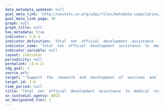 ```yaml
---
date_metadata_updated: null
goal_meta_link: 'http://unstats.un.org/sdgs/files/metadata-compilation/Metadata-Goal-3.pdf'
goal_meta_link_page: 38
graph: null
graph_title: null
has_metadata: true
indicator: 3.b.2
indicator_definition: 'Total  net  official  development  assistance  (ODA)  to  the  medical  research  (purpose  code  12182)  and  basic  health  (code  122)  sectors.  Data  expressed  in  US  dollars  at  the  average  annual  exchange  rate.'
indicator_name: 'Total  net  official  development  assistance  to  medical  research  and  basic  health  sectors'
indicator_variable: null
layout: indicator
periodicity: null
permalink: /3-b-2/
sdg_goal: 3
source_url: 
target: "'Support  the  research  and  development  of  vaccines  and  medicines  for  the  communicable  and  non-communicable  diseases  that  primarily  affect  developing  countries,  provide  access  to  affordable  essential  medicines  and  vaccines,  in  accordance  with  the  Doha  Declaration  on  the  TRIPS  Agreement  and  Public  Health,  which  affirms  the  right  of  developing  countries  to  use  to  the  full  the  provisions  in  the  Agreement  on  TradeRelated  Aspects  of  Intellectual  Property  Rights  regarding  flexibilities  to  protect  public  health,  and,  in  particular,  provide  access  to  medicines  for  all.'"
target_id: 3.b
time_period: null
title: 'Total  net  official  development  assistance  to  medical  research  and  basic  health  sectors'
un_custodial_agency: OECD
un_designated_tier: 1
---
```

